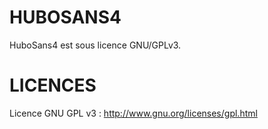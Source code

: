 # HUBOSANS4
HuboSans4 est sous licence GNU/GPLv3. 





# LICENCES
Licence GNU GPL v3 :	http://www.gnu.org/licenses/gpl.html
